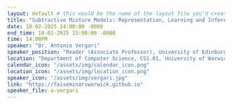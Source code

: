 ```yaml
---
layout: default # this would be the name of the layout file you'd create for events
title: "Subtractive Mixture Models: Representation, Learning and Inference"
date: 18-02-2025 14:00:00 -0000
end_time: 18-02-2025 15:00:00 -0000
time: 14:00PM
speaker: "Dr. Antonio Vergari"
speaker_position: "Reader (Associate Professor), University of Edinburgh"
location: "Department of Computer Science, CS1.01, University of Warwick, Coventry, UK"
calendar_icon: "/assets/img/calendar_icon.png"
location_icon: "/assets/img/location_icon.png"
speaker_icon: "/assets/img/vergari.jpg"
link: "https://faiseminarswarwick.github.io"
speaker_file: a-vergari
---
```

